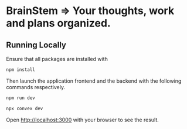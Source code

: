 # BrainStem => Your thoughts, work and plans organized.

## Running Locally

Ensure that all packages are installed with
```bash
npm install
```

Then launch the application frontend and the backend with the following commands respectively.
```bash
npm run dev

npx convex dev
```

Open [http://localhost:3000](http://localhost:3000) with your browser to see the result.
